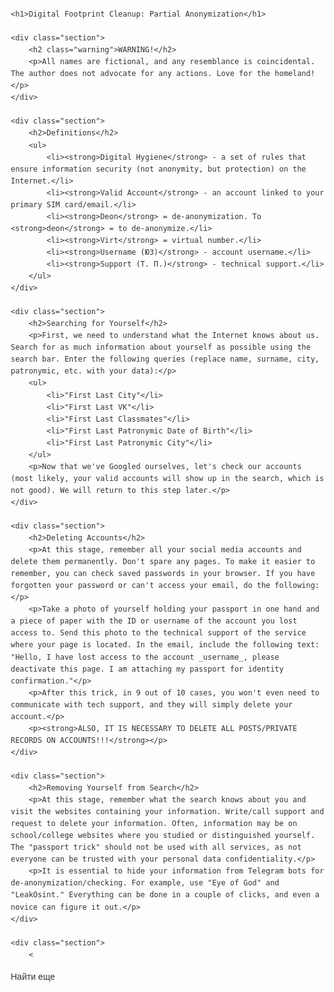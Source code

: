 <!DOCTYPE html>
<html lang="en">
<head>
    <meta charset="UTF-8">
    <meta name="viewport" content="width=device-width, initial-scale=1.0">
    <title>Digital Footprint Cleanup: Partial Anonymization</title>
    <style>
        body {
            font-family: Arial, sans-serif;
            line-height: 1.6;
            margin: 20px;
            color: #333;
        }
        h1, h2, h3 {
            color: #0056b3;
        }
        .warning {
            color: red;
            font-weight: bold;
        }
        .note {
            font-style: italic;
            color: #555;
        }
        .section {
            margin-bottom: 30px;
        }
    </style>
</head>
<body>

    <h1>Digital Footprint Cleanup: Partial Anonymization</h1>

    <div class="section">
        <h2 class="warning">WARNING!</h2>
        <p>All names are fictional, and any resemblance is coincidental. The author does not advocate for any actions. Love for the homeland!</p>
    </div>

    <div class="section">
        <h2>Definitions</h2>
        <ul>
            <li><strong>Digital Hygiene</strong> - a set of rules that ensure information security (not anonymity, but protection) on the Internet.</li>
            <li><strong>Valid Account</strong> - an account linked to your primary SIM card/email.</li>
            <li><strong>Deon</strong> = de-anonymization. To <strong>deon</strong> = to de-anonymize.</li>
            <li><strong>Virt</strong> = virtual number.</li>
            <li><strong>Username (ЮЗ)</strong> - account username.</li>
            <li><strong>Support (Т. П.)</strong> - technical support.</li>
        </ul>
    </div>

    <div class="section">
        <h2>Searching for Yourself</h2>
        <p>First, we need to understand what the Internet knows about us. Search for as much information about yourself as possible using the search bar. Enter the following queries (replace name, surname, city, patronymic, etc. with your data):</p>
        <ul>
            <li>"First Last City"</li>
            <li>"First Last VK"</li>
            <li>"First Last Classmates"</li>
            <li>"First Last Patronymic Date of Birth"</li>
            <li>"First Last Patronymic City"</li>
        </ul>
        <p>Now that we've Googled ourselves, let's check our accounts (most likely, your valid accounts will show up in the search, which is not good). We will return to this step later.</p>
    </div>

    <div class="section">
        <h2>Deleting Accounts</h2>
        <p>At this stage, remember all your social media accounts and delete them permanently. Don't spare any pages. To make it easier to remember, you can check saved passwords in your browser. If you have forgotten your password or can't access your email, do the following:</p>
        <p>Take a photo of yourself holding your passport in one hand and a piece of paper with the ID or username of the account you lost access to. Send this photo to the technical support of the service where your page is located. In the email, include the following text: "Hello, I have lost access to the account _username_, please deactivate this page. I am attaching my passport for identity confirmation."</p>
        <p>After this trick, in 9 out of 10 cases, you won't even need to communicate with tech support, and they will simply delete your account.</p>
        <p><strong>ALSO, IT IS NECESSARY TO DELETE ALL POSTS/PRIVATE RECORDS ON ACCOUNTS!!!</strong></p>
    </div>

    <div class="section">
        <h2>Removing Yourself from Search</h2>
        <p>At this stage, remember what the search knows about you and visit the websites containing your information. Write/call support and request to delete your information. Often, information may be on school/college websites where you studied or distinguished yourself. The "passport trick" should not be used with all services, as not everyone can be trusted with your personal data confidentiality.</p>
        <p>It is essential to hide your information from Telegram bots for de-anonymization/checking. For example, use "Eye of God" and "LeakOsint." Everything can be done in a couple of clicks, and even a novice can figure it out.</p>
    </div>

    <div class="section">
        <

Найти еще
